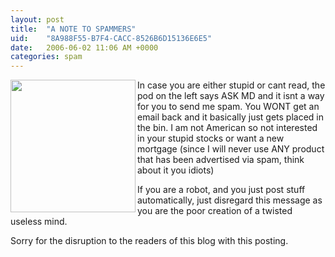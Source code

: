 ```yaml
---
layout: post
title:  "A NOTE TO SPAMMERS"
uid:	"8A988F55-B7F4-CACC-8526B6D15136E6E5"
date:   2006-06-02 11:06 AM +0000
categories: spam
---
```

<img width="200" height="212" align="left" src="/UserFiles/Image/spam.jpg" alt="" /> In case you are either stupid or cant read, the pod on the left says ASK MD and it isnt a way for you to send me spam. You WONT get an email back and it basically just gets placed in the bin. I am not American so not interested in your stupid stocks or want a new mortgage (since I will never use ANY product that has been advertised via spam, think about it you idiots)

If you are a robot, and you just post stuff automatically, just disregard this message as you  are the poor creation of a twisted useless mind.

Sorry for the disruption to the readers of this blog with this posting.